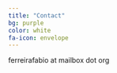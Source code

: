 ```yaml
---
title: "Contact"
bg: purple
color: white
fa-icon: envelope
---
```


ferreirafabio at mailbox dot org
